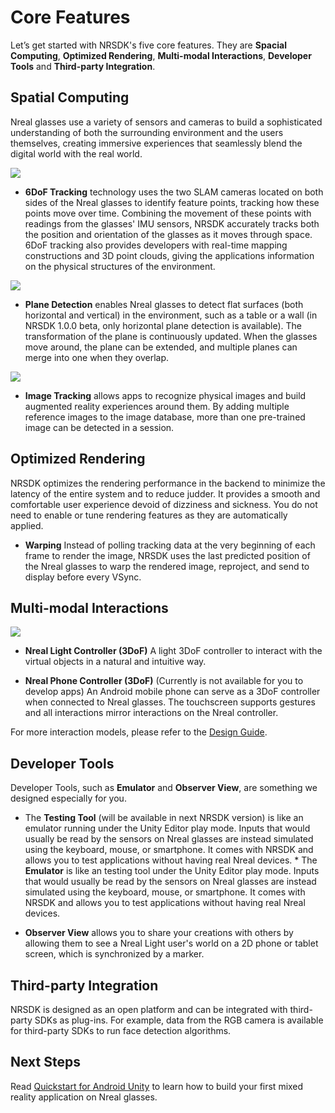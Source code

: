 # Core Features

Let’s get started with NRSDK's five core features. They are **Spacial Computing**, **Optimized Rendering**, **Multi-modal Interactions**, **Developer Tools** and **Third-party Integration**.

## Spatial Computing

Nreal glasses use a variety of sensors and cameras to build a sophisticated understanding of both the surrounding environment and the users themselves, creating immersive experiences that seamlessly blend the digital world with the real world.

![](https://nreal-public.nreal.ai/developer/img/corefeature01.gif)

* **6DoF Tracking** technology uses the two SLAM cameras located on both sides of the Nreal glasses to identify feature points, tracking how these points move over time. Combining the movement of these points with readings from the glasses' IMU sensors, NRSDK accurately tracks both the position and orientation of the glasses as it moves through space. 6DoF tracking also provides developers with real-time mapping constructions and 3D point clouds, giving the applications information on the physical structures of the environment.

![](https://nreal-public.nreal.ai/developer/img/corefeature02.gif)


* **Plane Detection** enables Nreal glasses to detect flat surfaces (both horizontal and vertical) in the environment, such as a table or a wall (in NRSDK 1.0.0 beta, only horizontal plane detection is available). The transformation of the plane is continuously updated. When the glasses move around, the plane can be extended, and multiple planes can merge into one when they overlap.

![](https://nreal-public.nreal.ai/developer/img/corefeature03.gif)

* **Image Tracking** allows apps to recognize physical images and build augmented reality experiences around them. By adding multiple reference images to the image database, more than one pre-trained image can be detected in a session.

## Optimized Rendering

NRSDK optimizes the rendering performance in the backend to minimize the latency of the entire system and to reduce judder. It provides a smooth and comfortable user experience devoid of dizziness and sickness. You do not need to enable or tune rendering features as they are automatically applied. 

* **Warping**
Instead of polling tracking data at the very beginning of each frame to render the image, NRSDK uses the last predicted position of the Nreal glasses to warp the rendered image, reproject, and send to display before every VSync.


## Multi-modal Interactions


![](https://nreal-public.nreal.ai/developer/img/corefeature04.jpg)



* **Nreal Light Controller (3DoF)**
A light 3DoF controller to interact with the virtual objects in a natural and intuitive way.

* **Nreal Phone Controller (3DoF)** (Currently is not available for you to develop apps)
An Android mobile phone can serve as a 3DoF controller when connected to Nreal glasses. The touchscreen supports gestures and all interactions mirror interactions on the Nreal controller.


For more interaction models,  please refer to the [Design Guide](/design/interacting).

## Developer Tools

Developer Tools, such as  **Emulator** and **Observer View**, are something we designed especially for you.

* The **Testing Tool** (will be available in next NRSDK version) is like an emulator running under the Unity Editor play mode. Inputs that would usually be read by the sensors on Nreal glasses are instead simulated using the keyboard, mouse, or smartphone. It comes with NRSDK and allows you to test applications without having real Nreal devices.	* The **Emulator** is like an testing tool under the Unity Editor play mode. Inputs that would usually be read by the sensors on Nreal glasses are instead simulated using the keyboard, mouse, or smartphone. It comes with NRSDK and allows you to test applications without having real Nreal devices.

* **Observer View** allows you to share your creations with others by allowing them to see a Nreal Light user's world on a 2D phone or tablet screen, which is synchronized by a marker.


## Third-party Integration

NRSDK is designed as an open platform and can be integrated with third-party SDKs as plug-ins. For example, data from the RGB camera is available for third-party SDKs to run face detection algorithms.

## Next Steps
Read [Quickstart for Android Unity](/develop/unity/android-quickstart) to learn how to build your first mixed reality application on Nreal glasses.
